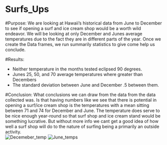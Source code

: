 # Surfs_Ups
#Purpose:
We are looking at Hawaii’s historical data from June to December to see if opening a surf and ice cream shop would be a worth wild endeavor. We will be looking at only December and Junes average temperatures due to the fact they are in different parts of the year. Once we create the Data frames, we run summarily statistics to give come help us conclude.  

#Results:
-	Neither temperature in the months tested eclipsed 90 degrees. 
-	Junes 25, 50, and 70 average temperatures where greater than Decembers 
-	The standard deviation between June and December .5 between them.   
	
#Conclusion:
What conclusions we can draw from the data from the data collected was. Is that having numbers like we see that there is potential in opening a surf/ice cream shop is the temperatures with a mean sitting between 71 and 74 for December and June. The temperature does serve to be nice enough year-round so that surf shop and ice cream stand would be something lucrative. But without more info we cant get a good idea of how well a surf shop will do to the nature of surfing being a primarily an outside activity.    
![Decemeber_temp](https://user-images.githubusercontent.com/99147715/166395497-cbfd2998-f059-4b9c-9773-286196b2581c.PNG)
![June_temps](https://user-images.githubusercontent.com/99147715/166395511-10ed8217-f438-4b1f-9230-56a5e0d0c6b9.PNG)
